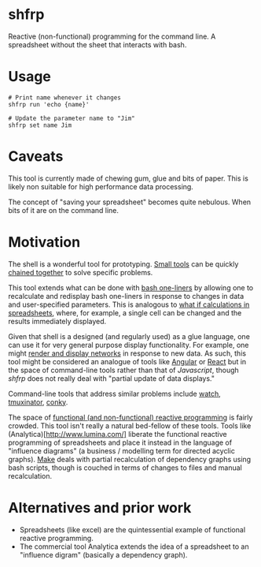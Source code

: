 # shfrp
Reactive (non-functional) programming for the command line. A spreadsheet without the sheet that interacts with bash.

# Usage
```
# Print name whenever it changes
shfrp run 'echo {name}'

# Update the parameter name to "Jim"
shfrp set name Jim
```
# Caveats

This tool is currently made of chewing gum, glue and bits of paper. This is likely non suitable for high performance data processing.

The concept of "saving your spreadsheet" becomes quite nebulous. When bits of it are on the command line.


# Motivation

The shell is a wonderful tool for prototyping. [Small tools](http://wiki.c2.com/?UnixDesignPhilosophy) can be quickly [chained together](https://www.gnu.org/software/bash/manual/html_node/Pipelines.html) to solve specific problems.

This tool extends what can be done with [bash one-liners](http://www.bashoneliners.com/) by allowing one to recalculate and redisplay bash one-liners in response to changes in data and user-specified parameters. This is analogous to [what if calculations in spreadsheets](https://support.office.com/en-us/article/Introduction-to-What-If-Analysis-22bffa5f-e891-4acc-bf7a-e4645c446fb4), where, for example, a single cell can be changed and the results immediately displayed.

Given that shell is a designed (and regularly used) as a glue language, one can use it for very general purpose display functionality. For example, one might [render and display networks](http://graphviz.org/) in response to new data. As such, this tool might be considered an analogue of tools like [Angular](https://angularjs.org/) or [React](https://reactjs.org/) but in the space of command-line tools rather than that of *Javascript*, though *shfrp* does not really deal with "partial update of data displays."

Command-line tools that address similar problems include [watch](https://linux.die.net/man/1/watch), [tmuxinator](https://github.com/tmuxinator/tmuxinator), [conky](https://github.com/brndnmtthws/conky).


The space of [functional (and non-functional) reactive programming](https://en.wikipedia.org/wiki/Functional_reactive_programming) is fairly crowded. This tool isn't really a natural bed-fellow of these tools. Tools like (Analytica)[http://www.lumina.com/] liberate the functional reactive programming of spreadsheets and place it instead in the language of "influence diagrams" (a business / modelling term for directed acyclic graphs). [Make](https://www.gnu.org/software/make/) deals with partial recalculation of dependency graphs using bash scripts, though is couched in terms of changes to files and manual recalculation.


# Alternatives and prior work

* Spreadsheets (like excel) are the quintessential example of functional reactive programming.
* The commercial tool Analytica extends the idea of a spreadsheet to an "influence digram" (basically a dependency graph).
